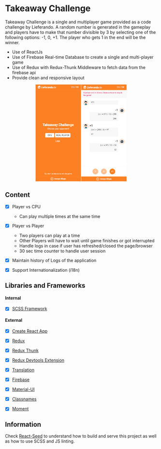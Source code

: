 # Takeaway Challenge
Takeaway Challenge is a single and multiplayer game provided as a code challenge by Lieferando. A random number is generated in the gameplay and players have to make that number divisible by 3 by selecting one of the following options: -1, 0, +1. The player who gets 1 in the end will be the winner.

- Use of ReactJs
- Use of Firebase Real-time Database to create a single and multi-player game
- Use of Redux with Redux-Thunk Middleware to fetch data from the firebase api
- Provide clean and responsive layout

<p align="center">
<img src="preview.png" width="60%">
</p>


## Content
- [X] Player vs CPU
	- Can play multiple times at the same time
- [X] Player vs Player
	- Two players can play at a time
	- Other Players will have to wait until game finishes or got interrupted
	- Handle logs in case if user has refreshed/closed the page/browser
	- 30 sec time counter to handle user session
- [X] Maintain history of Logs of the application
- [X] Support Internationalization (i18n)


## Libraries and Frameworks
#### Internal
- [X] [SCSS Framework](https://github.com/imransilvake/SCSS-Framework)

#### External 
- [X] [Create React App](https://github.com/facebook/create-react-app)
- [X] [Redux](https://redux.js.org/)
- [X] [Redux Thunk](https://github.com/reduxjs/redux-thunk)
- [X] [Redux Devtools Extension](https://github.com/zalmoxisus/redux-devtools-extension)
- [X] [Translation](https://github.com/i18next/react-i18next)
- [X] [Firebase](https://firebase.google.com/)
- [X] [Material-UI](https://material-ui.com/)
- [X] [Classnames](https://github.com/JedWatson/classnames)
- [X] [Moment](https://momentjs.com/)


## Information
Check [React-Seed](https://github.com/imransilvake/React-Seed) to understand how to build and serve this project as well as how to use SCSS and JS linting.
